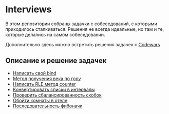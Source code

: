 # Interviews

В этом репозитории собраны задачки с собеседований, с которыми приходилось сталкиваться.
Решения не всегда идеальные, но там и те, которые делались на самом собеседовании.

Дополнительно здесь можно встретить решения задачек с [Codewars](https://www.codewars.com/)

## Описание и решение задачек

- [Написать свой bind](./puzzles/bind/README.md)
- [Метод получения века по году](./puzzles/centuryFromYear/README.md)
- [Написать RLE метод counter](puzzles/counter/README.md)
- [Конвертировать списки в интервалы](./puzzles/listToRange/README.md)
- [Проверить сбалансированность скобок](./puzzles/isCorrectBrackets/README.md)
- [Обойти комнаты в отеле](./puzzles/detourRooms/README.md)
- [Последовательность фибоначи](./puzzles/fibonacci/README.md)
